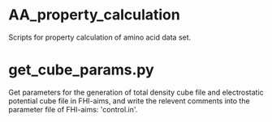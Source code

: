# AA_property_calculation
Scripts for property calculation of amino acid data set. 

# get_cube_params.py
Get parameters for the generation of total density cube file and electrostatic potential cube file in FHI-aims, and write the relevent comments into the parameter file of FHI-aims: 'control.in'.
